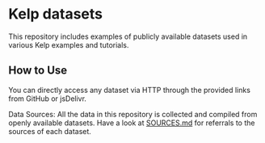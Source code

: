 # Kelp datasets
This repository includes examples of publicly available datasets used in various Kelp examples and tutorials.

## How to Use
You can directly access any dataset via HTTP through the provided links from GitHub or jsDelivr.

Data Sources:
All the data in this repository is collected and compiled from openly available datasets. Have a look at [SOURCES.md](https://github.com/pleeco/kelp-datasets/blob/next/SOURCES.md) for referrals to the sources of each dataset.
